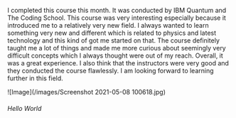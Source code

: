 I completed this course this month. It was conducted by IBM Quantum and The Coding School. This course was very interesting especially because it introduced me to a relatively very new field. I always wanted to learn something very new and different which is related to physics and latest technology and this kind of got me started on that. The course definitely taught me a lot of things and made me more curious about seemingly very difficult concepts which I always thought were out of my reach. Overall, it was a great experience. I also think that the instructors were very good and they conducted the course flawlessly. I am looking forward to learning further in this field.

![Image](/images/Screenshot 2021-05-08 100618.jpg)
###### Hello World

